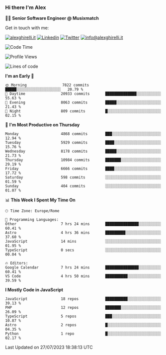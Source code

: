 ### Hi there I'm Alex

👨‍💻 __Senior Software Engineer @ Musixmatch__

Get in touch with me:

[![alexghirelli.it](https://img.shields.io/static/v1?label=alexghirelli.it&message=%20&color=red&logo=&style=flat-square&logoColor=white)](https://www.alexghirelli.it/)
[![Linkedin](https://img.shields.io/static/v1?label=Linkedin&message=%20&color=blue&logo=Linkedin&style=flat-square&logoColor=white)](https://linkedin.com/in/alexghirelli)
[![Twitter](https://img.shields.io/static/v1?label=Twitter&message=%20&color=blue&logo=Twitter&style=flat-square&logoColor=white)](https://twitter.com/alexGhirelli)
[![info@alexghirelli.it](https://img.shields.io/static/v1?label=info@alexghirelli.it&message=%20&color=red&logo=gmail&style=flat-square&logoColor=white)](mailto:info@alexghirelli.it)

<!--START_SECTION:waka-->
![Code Time](http://img.shields.io/badge/Code%20Time-7%2C504%20hrs%204%20mins-blue)

![Profile Views](http://img.shields.io/badge/Profile%20Views-0-blue)

![Lines of code](https://img.shields.io/badge/From%20Hello%20World%20I%27ve%20Written-80.6%20million%20lines%20of%20code-blue)

**I'm an Early 🐤** 

```text
🌞 Morning                7822 commits        █████░░░░░░░░░░░░░░░░░░░░   20.79 % 
🌆 Daytime                20933 commits       ██████████████░░░░░░░░░░░   55.63 % 
🌃 Evening                8063 commits        █████░░░░░░░░░░░░░░░░░░░░   21.43 % 
🌙 Night                  809 commits         █░░░░░░░░░░░░░░░░░░░░░░░░   02.15 % 
```
📅 **I'm Most Productive on Thursday** 

```text
Monday                   4868 commits        ███░░░░░░░░░░░░░░░░░░░░░░   12.94 % 
Tuesday                  5929 commits        ████░░░░░░░░░░░░░░░░░░░░░   15.76 % 
Wednesday                8178 commits        █████░░░░░░░░░░░░░░░░░░░░   21.73 % 
Thursday                 10984 commits       ███████░░░░░░░░░░░░░░░░░░   29.19 % 
Friday                   6666 commits        ████░░░░░░░░░░░░░░░░░░░░░   17.72 % 
Saturday                 598 commits         ░░░░░░░░░░░░░░░░░░░░░░░░░   01.59 % 
Sunday                   404 commits         ░░░░░░░░░░░░░░░░░░░░░░░░░   01.07 % 
```


📊 **This Week I Spent My Time On** 

```text
🕑︎ Time Zone: Europe/Rome

💬 Programming Languages: 
Other                    7 hrs 24 mins       ███████████████░░░░░░░░░░   60.41 % 
Astro                    4 hrs 36 mins       █████████░░░░░░░░░░░░░░░░   37.60 % 
JavaScript               14 mins             ░░░░░░░░░░░░░░░░░░░░░░░░░   01.95 % 
TypeScript               0 secs              ░░░░░░░░░░░░░░░░░░░░░░░░░   00.04 % 

🔥 Editors: 
Google Calendar          7 hrs 24 mins       ███████████████░░░░░░░░░░   60.41 % 
VS Code                  4 hrs 50 mins       ██████████░░░░░░░░░░░░░░░   39.59 % 
```

**I Mostly Code in JavaScript** 

```text
JavaScript               18 repos            ██████████░░░░░░░░░░░░░░░   39.13 % 
PHP                      12 repos            ███████░░░░░░░░░░░░░░░░░░   26.09 % 
TypeScript               5 repos             ███░░░░░░░░░░░░░░░░░░░░░░   10.87 % 
Astro                    2 repos             █░░░░░░░░░░░░░░░░░░░░░░░░   04.35 % 
Python                   1 repo              █░░░░░░░░░░░░░░░░░░░░░░░░   02.17 % 
```




 Last Updated on 27/07/2023 18:38:13 UTC
<!--END_SECTION:waka-->
